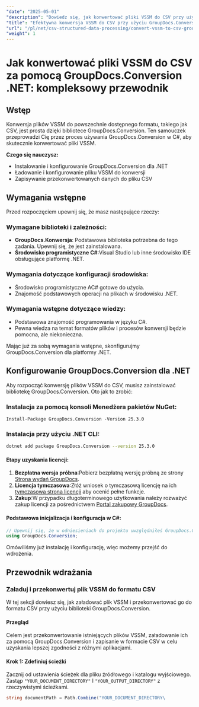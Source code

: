 ```yaml
---
"date": "2025-05-01"
"description": "Dowiedz się, jak konwertować pliki VSSM do CSV przy użyciu biblioteki GroupDocs.Conversion w C#. Ten przewodnik obejmuje konfigurację, kroki konwersji i praktyczne zastosowania."
"title": "Efektywna konwersja VSSM do CSV przy użyciu GroupDocs.Conversion w C#&#58; Kompleksowy przewodnik"
"url": "/pl/net/csv-structured-data-processing/convert-vssm-to-csv-groupdocs-net/"
"weight": 1
---
```


# Jak konwertować pliki VSSM do CSV za pomocą GroupDocs.Conversion .NET: kompleksowy przewodnik

## Wstęp

Konwersja plików VSSM do powszechnie dostępnego formatu, takiego jak CSV, jest prosta dzięki bibliotece GroupDocs.Conversion. Ten samouczek przeprowadzi Cię przez proces używania GroupDocs.Conversion w C#, aby skutecznie konwertować pliki VSSM.

**Czego się nauczysz:**
- Instalowanie i konfigurowanie GroupDocs.Conversion dla .NET
- Ładowanie i konfigurowanie pliku VSSM do konwersji
- Zapisywanie przekonwertowanych danych do pliku CSV

## Wymagania wstępne

Przed rozpoczęciem upewnij się, że masz następujące rzeczy:

### Wymagane biblioteki i zależności:
- **GroupDocs.Konwersja**: Podstawowa biblioteka potrzebna do tego zadania. Upewnij się, że jest zainstalowana.
- **Środowisko programistyczne C#**:Visual Studio lub inne środowisko IDE obsługujące platformę .NET.

### Wymagania dotyczące konfiguracji środowiska:
- Środowisko programistyczne AC# gotowe do użycia.
- Znajomość podstawowych operacji na plikach w środowisku .NET.

### Wymagania wstępne dotyczące wiedzy:
- Podstawowa znajomość programowania w języku C#.
- Pewna wiedza na temat formatów plików i procesów konwersji będzie pomocna, ale niekonieczna.

Mając już za sobą wymagania wstępne, skonfigurujmy GroupDocs.Conversion dla platformy .NET.

## Konfigurowanie GroupDocs.Conversion dla .NET

Aby rozpocząć konwersję plików VSSM do CSV, musisz zainstalować bibliotekę GroupDocs.Conversion. Oto jak to zrobić:

### Instalacja za pomocą konsoli Menedżera pakietów NuGet:
```shell
Install-Package GroupDocs.Conversion -Version 25.3.0
```

### Instalacja przy użyciu .NET CLI:
```bash
dotnet add package GroupDocs.Conversion --version 25.3.0
```

#### Etapy uzyskania licencji:
1. **Bezpłatna wersja próbna**:Pobierz bezpłatną wersję próbną ze strony [Strona wydań GroupDocs](https://releases.groupdocs.com/conversion/net/).
2. **Licencja tymczasowa**:Złóż wniosek o tymczasową licencję na ich [tymczasowa strona licencji](https://purchase.groupdocs.com/temporary-license/) aby ocenić pełne funkcje.
3. **Zakup**:W przypadku długoterminowego użytkowania należy rozważyć zakup licencji za pośrednictwem [Portal zakupowy GroupDocs](https://purchase.groupdocs.com/buy).

#### Podstawowa inicjalizacja i konfiguracja w C#:
```csharp
// Upewnij się, że w odniesieniach do projektu uwzględniłeś GroupDocs.Conversion
using GroupDocs.Conversion;
```

Omówiliśmy już instalację i konfigurację, więc możemy przejść do wdrożenia.

## Przewodnik wdrażania

### Załaduj i przekonwertuj plik VSSM do formatu CSV

W tej sekcji dowiesz się, jak załadować plik VSSM i przekonwertować go do formatu CSV przy użyciu biblioteki GroupDocs.Conversion.

#### Przegląd
Celem jest przekonwertowanie istniejących plików VSSM, załadowanie ich za pomocą GroupDocs.Conversion i zapisanie w formacie CSV w celu uzyskania lepszej zgodności z różnymi aplikacjami.

#### Krok 1: Zdefiniuj ścieżki
Zacznij od ustawienia ścieżek dla pliku źródłowego i katalogu wyjściowego. Zastąp `"YOUR_DOCUMENT_DIRECTORY"` I `"YOUR_OUTPUT_DIRECTORY"` z rzeczywistymi ścieżkami.
```csharp
string documentPath = Path.Combine("YOUR_DOCUMENT_DIRECTORY\
